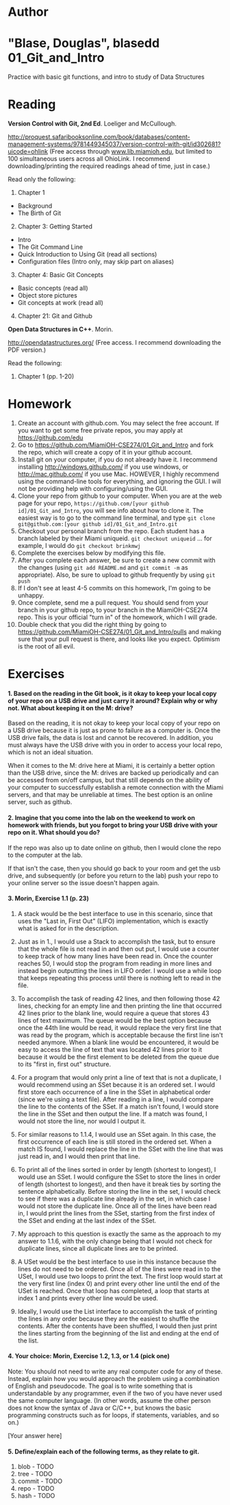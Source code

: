 Author
==========
"Blase, Douglas", blasedd
01_Git_and_Intro
================

Practice with basic git functions, and intro to study of Data Structures

Reading
=======

**Version Control with Git, 2nd Ed**. Loeliger and McCullough. 

http://proquest.safaribooksonline.com/book/databases/content-management-systems/9781449345037/version-control-with-git/id302681?uicode=ohlink (Free access through www.lib.miamioh.edu, but limited to 100 simultaneous users across all OhioLink. I recommend downloading/printing the required readings ahead of time, just in case.)

Read only the following:

1. Chapter 1
  * Background
  * The Birth of Git
2. Chapter 3: Getting Started
  * Intro
  * The Git Command Line
  * Quick Introduction to Using Git (read all sections)
  * Configuration files (Intro only, may skip part on aliases)
3. Chapter 4: Basic Git Concepts
  * Basic concepts (read all)
  * Object store pictures
  * Git concepts at work (read all)
4. Chapter 21: Git and Github

**Open Data Structures in C++**. Morin. 

http://opendatastructures.org/ (Free access. I recommend downloading the PDF version.)

Read the following:

1. Chapter 1 (pp. 1-20)

Homework
========

1. Create an account with github.com. You may select the free account. If you want to get some free private repos, you may apply at https://github.com/edu
2. Go to https://github.com/MiamiOH-CSE274/01_Git_and_Intro and fork the repo, which will create a copy of it in your github account.
3. Install git on your computer, if you do not already have it. I recommend installing http://windows.github.com/ if you use windows, or http://mac.github.com/ if you use Mac. HOWEVER, I highly recommend using the command-line tools for everything, and ignoring the GUI. I will not be providing help with configuring/using the GUI.
4. Clone your repo from github to your computer. When you are at the web page for your repo, `https://github.com/[your github id]/01_Git_and_Intro`, you will see info about how to clone it. The easiest way is to go to the command line terminal, and type `git clone git@github.com:[your github id]/01_Git_and_Intro.git`
5. Checkout your personal branch from the repo. Each student has a branch labeled by their Miami uniqueid. `git checkout uniqueid` ... for example, I would do `git checkout brinkmwj`
6. Complete the exercises below by modifying this file.
7. After you complete each answer, be sure to create a new commit with the changes (using `git add README.md` and `git commit -m` as appropriate). Also, be sure to upload to github frequently by using `git push`
8. If I don't see at least 4-5 commits on this homework, I'm going to be unhappy.
9. Once complete, send me a pull request. You should send from your branch in your github repo, to your branch in the MiamiOH-CSE274 repo. This is your official "turn in" of the homework, which I will grade.
10. Double check that you did the right thing by going to https://github.com/MiamiOH-CSE274/01_Git_and_Intro/pulls and making sure that your pull request is there, and looks like you expect. Optimism is the root of all evil.

Exercises
=========

#### 1. Based on the reading in the Git book, is it okay to keep your local copy of your repo on a USB drive and just carry it around? Explain why or why not. What about keeping it on the M: drive?

Based on the reading, it is not okay to keep your local copy of your repo on a USB drive because it is just as prone to failure as a computer is. Once the USB drive fails, the data is lost and cannot be recovered. In addition, you must always have the USB drive with you in order to access your local repo, which is not an ideal situation.

When it comes to the M: drive here at Miami, it is certainly a better option than the USB drive, since the M: drives are backed up periodically and can be accessed from on/off campus, but that still depends on the ability of your computer to successfully establish a remote connection with the Miami servers, and that may be unreliable at times. The best option is an online server, such as github.

#### 2. Imagine that you come into the lab on the weekend to work on homework with friends, but you forgot to bring your USB drive with your repo on it. What should you do?

If the repo was also up to date online on github, then I would clone the repo to the computer at the lab. 

If that isn't the case, then you should go back to your room and get the usb drive, and subsequently (or before you return to the lab) push your repo to your online server so the issue doesn't happen again.

#### 3. Morin, Exercise 1.1 (p. 23)

1. A stack would be the best interface to use in this scenario, since that uses the "Last in, First Out" (LIFO) implementation, which is exactly what is asked for in the description.

2. Just as in 1., I would use a Stack to accomplish the task, but to ensure that the whole file is not read in and then out put, I would use a counter to keep track of how many lines have been read in. Once the counter reaches 50, I would stop the program from reading in more lines and instead begin outputting the lines in LIFO order. I would use a while loop that keeps repeating this process until there is nothing left to read in the file.

3. To accomplish the task of reading 42 lines, and then following those 42 lines, checking for an empty line and then printing the line that occurred 42 lines prior to the blank line, would require a queue that stores 43 lines of text maximum. The queue would be the best option because once the 44th line would be read, it would replace the very first line that was read by the program, which is acceptable because the first line isn't needed anymore. When a blank line would be encountered, it would be easy to access the line of text that was located 42 lines prior to it because it would be the first element to be deleted from the queue due to its "first in, first out" structure.

4. For a program that would only print a line of text that is not a duplicate, I would recommend using an SSet because it is an ordered set. I would first store each occurrence of a line in the SSet in alphabetical order (since we're using a text file). After reading in a line, I would compare the line to the contents of the SSet. If a match isn't found, I would store the line in the SSet and then output the line. If a match was found, I would not store the line, nor would I output it.

5. For similar reasons to 1.1.4, I would use an SSet again. In this case, the first occurrence of each line is still stored in the ordered set. When a match IS found, I would replace the line in the SSet with the line that was just read in, and I would then print that line.

6. To print all of the lines sorted in order by length (shortest to longest), I would use an SSet. I would configure the SSet to store the lines in order of length (shortest to longest), and then have it break ties by sorting the sentence alphabetically. Before storing the line in the set, I would check to see if there was a duplicate line already in the set, in which case I would not store the duplicate line. Once all of the lines have been read in, I would print the lines from the SSet, starting from the first index of the SSet and ending at the last index of the SSet.


7. My approach to this question is exactly the same as the approach to my answer to 1.1.6, with the only change being that I would not check for duplicate lines, since all duplicate lines are to be printed.

8. A USet would be the best interface to use in this instance because the lines do not need to be ordered. Once all of the lines were read in to the USet, I would use two loops to print the text. The first loop would start at the very first line (index 0) and print every other line until the end of the USet is reached. Once that loop has completed, a loop that starts at index 1 and prints every other line would be used.

9. Ideally, I would use the List interface to accomplish the task of printing the lines in any order because they are the easiest to shuffle the contents. After the contents have been shuffled, I would then just print the lines starting from the beginning of the list and ending at the end of the list.


#### 4. Your choice: Morin, Exercise 1.2, 1.3, or 1.4 (pick one)

Note: You should not need to write any real computer code for any of these. Instead, explain how you would approach the problem using a combination of English and pseudocode. The goal is to write something that is understandable by any programmer, even if the two of you have never used the same computer language. (In other words, assume the other person does not know the syntax of Java or C/C++, but knows the basic programming constructs such as for loops, if statements, variables, and so on.)

[Your answer here]

#### 5. Define/explain each of the following terms, as they relate to git.

1. blob - TODO
2. tree - TODO
3. commit - TODO
4. repo - TODO
5. hash - TODO
